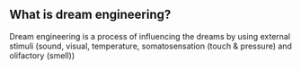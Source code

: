 ## What is dream engineering?
Dream engineering is a process of influencing the dreams by using external stimuli (sound, visual, temperature, somatosensation (touch & pressure) and olifactory (smell)) 
